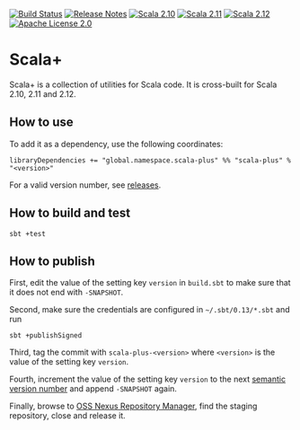 [![Build Status](https://travis-ci.org/christian-schlichtherle/scala-plus.svg?branch=master)](https://travis-ci.org/christian-schlichtherle/scala-plus)
[![Release Notes](https://img.shields.io/github/release/christian-schlichtherle/scala-plus.svg?maxAge=3600)](https://github.com/christian-schlichtherle/scala-plus/releases)
[![Scala 2.10](https://img.shields.io/maven-central/v/global.namespace.scala-plus/scala-plus_2.10.svg?label=Scala%202.10&maxAge=3600)](https://search.maven.org/#search%7Cga%7C1%7Cg%3A%22global.namespace.scala-plus%22%20AND%20a%3A%22scala-plus_2.10%22)
[![Scala 2.11](https://img.shields.io/maven-central/v/global.namespace.scala-plus/scala-plus_2.11.svg?label=Scala%202.11&maxAge=3600)](https://search.maven.org/#search%7Cga%7C1%7Cg%3A%22global.namespace.scala-plus%22%20AND%20a%3A%22scala-plus_2.11%22)
[![Scala 2.12](https://img.shields.io/maven-central/v/global.namespace.scala-plus/scala-plus_2.12.svg?label=Scala%202.12&maxAge=3600)](https://search.maven.org/#search%7Cga%7C1%7Cg%3A%22global.namespace.scala-plus%22%20AND%20a%3A%22scala-plus_2.12%22)
[![Apache License 2.0](https://img.shields.io/github/license/christian-schlichtherle/neuron-di.svg?maxAge=3600)](https://www.apache.org/licenses/LICENSE-2.0)

# Scala+

Scala+ is a collection of utilities for Scala code.
It is cross-built for Scala 2.10, 2.11 and 2.12.

## How to use

To add it as a dependency, use the following coordinates:

    libraryDependencies += "global.namespace.scala-plus" %% "scala-plus" % "<version>"

For a valid version number, see [releases](releases).

## How to build and test

    sbt +test
    
## How to publish

First, edit the value of the setting key `version` in `build.sbt` to make sure that it does not end with `-SNAPSHOT`.

Second, make sure the credentials are configured in `~/.sbt/0.13/*.sbt` and run

    sbt +publishSigned

Third, tag the commit with `scala-plus-<version>` where `<version>` is the value of the setting key `version`.

Fourth, increment the value of the setting key `version` to the next [semantic version number](https://semver.org) and 
append `-SNAPSHOT` again.

Finally, browse to [OSS Nexus Repository Manager](https://oss.sonatype.org/#stagingRepositories), find the staging 
repository, close and release it.
